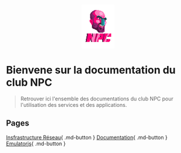 <p align="center">
    <img src="./img/logo/Logo.png" alt="Logo"><br>
</p>

# Bienvene sur la documentation du club NPC

> Retrouver ici l'ensemble des documentations du club NPC pour l'utilisation des services et des applications.

## Pages
[Insfrastructure Réseau](./page/infrastructure_reseau/infra_reseau.md){ .md-button }
[Documentation](./page/documentation.md){ .md-button }
[Emulatorjs](./page/emulatorjs.md){ .md-button }